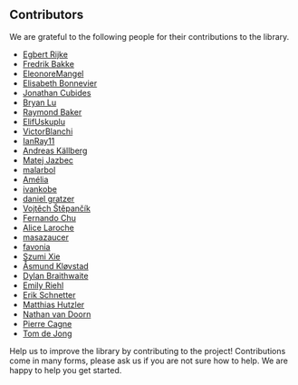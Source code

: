 ## Contributors

We are grateful to the following people for their contributions to the library.

- [Egbert Rijke](https://github.com/EgbertRijke)
- [Fredrik Bakke](https://github.com/fredrik-bakke)
- [EleonoreMangel](https://github.com/EleonoreMangel)
- [Elisabeth Bonnevier](https://github.com/elisabethbonnevier)
- [Jonathan Cubides](https://github.com/jonaprieto)
- [Bryan Lu](https://github.com/blu-bird)
- [Raymond Baker](https://github.com/morphismz)
- [ElifUskuplu](https://github.com/ElifUskuplu)
- [VictorBlanchi](https://github.com/VictorBlanchi)
- [IanRay11](https://github.com/IanRay11)
- [Andreas Källberg](https://github.com/anka-213)
- [Matej Jazbec](https://github.com/MatejJazbec)
- [malarbol](https://github.com/malarbol)
- [Amélia](https://github.com/plt-amy)
- [ivankobe](https://github.com/ivankobe)
- [daniel gratzer](https://github.com/jozefg)
- [Vojtěch Štěpančík](https://github.com/VojtechStep)
- [Fernando Chu](https://github.com/FernandoChu)
- [Alice Laroche](https://github.com/Seiryn21)
- [masazaucer](https://github.com/masazaucer)
- [favonia](https://github.com/favonia)
- [Szumi Xie](https://github.com/szumixie)
- [Åsmund Kløvstad](https://github.com/Aqissiaq)
- [Dylan Braithwaite](https://github.com/dylanbraithwaite)
- [Emily Riehl](https://github.com/emilyriehl)
- [Erik Schnetter](https://github.com/eschnett)
- [Matthias Hutzler](https://github.com/MatthiasHu)
- [Nathan van Doorn](https://github.com/Taneb)
- [Pierre Cagne](https://github.com/pierrecagne)
- [Tom de Jong](https://github.com/tomdjong)

Help us to improve the library by contributing to the project! Contributions
come in many forms, please ask us if you are not sure how to help. We are happy
to help you get started.
